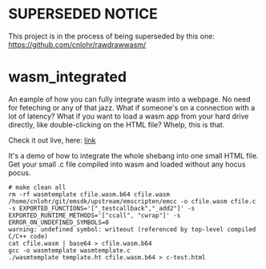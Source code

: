# SUPERSEDED NOTICE

This project is in the process of being superseded by this one: https://github.com/cnlohr/rawdrawwasm/

# wasm_integrated
An eample of how you can fully integrate wasm into a webpage.  No need for feteching or any of that jazz.  What if someone's on a connection with a lot of latency?  What if you want to load a wasm app from your hard drive directly, like double-clicking on the HTML file?  Whelp, this is that.

Check it out live, here: [link](https://cnlohr.github.io/wasm_integrated/c-test.html)

It's a demo of how to integrate the whole shebang into one small HTML file.  Get your small .c file compiled into wasm and loaded without any hocus pocus.

```
# make clean all
rm -rf wasmtemplate cfile.wasm.b64 cfile.wasm
/home/cnlohr/git/emsdk/upstream/emscripten/emcc -o cfile.wasm cfile.c -s EXPORTED_FUNCTIONS='["_testcallback","_add2"]' -s EXPORTED_RUNTIME_METHODS='["ccall", "cwrap"]' -s ERROR_ON_UNDEFINED_SYMBOLS=0
warning: undefined symbol: writeout (referenced by top-level compiled C/C++ code)
cat cfile.wasm | base64 > cfile.wasm.b64
gcc -o wasmtemplate wasmtemplate.c
./wasmtemplate template.ht cfile.wasm.b64 > c-test.html
```
